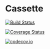 # Cassette

[![Build Status](https://travis-ci.org/jrevels/Cassette.jl.svg?branch=master)](https://travis-ci.org/jrevels/Cassette.jl)

[![Coverage Status](https://coveralls.io/repos/jrevels/Cassette.jl/badge.svg?branch=master&service=github)](https://coveralls.io/github/jrevels/Cassette.jl?branch=master)

[![codecov.io](http://codecov.io/github/jrevels/Cassette.jl/coverage.svg?branch=master)](http://codecov.io/github/jrevels/Cassette.jl?branch=master)
